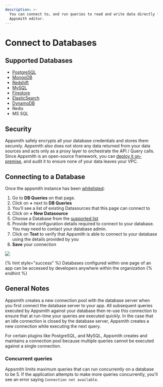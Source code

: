 ```yaml
---
description: >-
  You can connect to, and run queries to read and write data directly from the
  Appsmith editor.
---
```


# Connect to Databases

## Supported Databases

* [PostgreSQL](../../../datasource-reference/querying-postgres.md)
* [MongoDB](../../../datasource-reference/querying-mongodb/)
* [Redshift](../../../datasource-reference/querying-redshift.md)
* [MySQL](../../../datasource-reference/querying-mysql.md)
* [Firestore](../../../datasource-reference/querying-firestore.md)
* [ElasticSearch](../../datasource-reference/querying-elasticsearch.md)
* [DynamoDB](../../datasource-reference/querying-dynamodb.md)
* Redis
* MS SQL

## Security

Appsmith safely encrypts all your database credentials and stores them securely. Appsmith also does not store any data returned from your data sources and acts only as a proxy layer to orchestrate the API / Query calls. Since Appsmith is an open-source framework, you can [deploy it on-premise](../../../setup/), and audit it to ensure none of your data leaves your VPC.

## Connecting to a Database

Once the appsmith instance has been [whitelisted](../aws-whitelist.md):

1. Go to **DB Queries** on that page.
2. Click on **+** next to **DB Queries**
3. You’ll see a list of existing Datasources that this page can connect to
4. Click on **+** **New Datasource**
5. Choose a Database from the [supported list](./#supported-databases)
6. Provide the configuration details required to connect to your database. You may need to contact your database admin.
7. Click on **Test** to verify that Appsmith is able to connect to your database using the details provided by you
8. **Save** your connection

![](../../../.gitbook/assets/db-connect.gif)

{% hint style="success" %}
Databases configured within one page of an app can be accessed by developers anywhere within the organization
{% endhint %}

## General Notes

Appsmith creates a new connection pool with the database server when you first connect the database server to your app. All subsequent queries executed by Appsmith against your database then re-use this connection to ensure that at run-time your queries are executed quickly. In the case that an idle connection is closed by the database server, Appsmith creates a new connection while executing the next query.

For certain plugins like PostgreSQL, and MySQL, Appsmith creates and maintains a connection pool because multiple queries cannot be executed against a single connection.

### Concurrent queries

Appsmith limits maximum queries that can run concurrently on a database to be 5. If the application attempts to make more queries concurrently, you'll see an error saying `Connection not available`.
